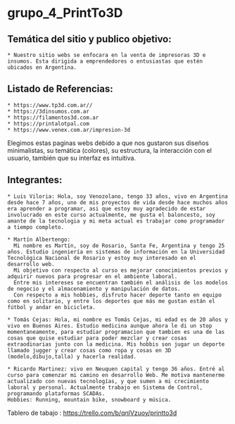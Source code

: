 # grupo_4_PrintTo3D

## Temática del sitio y publico objetivo:
    * Nuestro sitio webs se enfocara en la venta de impresoras 3D e insumos. Esta dirigida a emprendedores o entusiastas que estén ubicados en Argentina.

## Listado de Referencias:
    * https://www.tp3d.com.ar//
    * https://3dinsumos.com.ar
    * https://filamentos3d.com.ar
    * https://printalotpal.com
    * https://www.venex.com.ar/impresion-3d
   Elegimos estas paginas webs debido a que nos gustaron sus diseños minimalistas, su temática (colores), su estructura, la interacción con el usuario, también que su interfaz es intuitiva.

## Integrantes:
    * Luis Viloria: Hola, soy Venozolano, tengo 33 años, vivo en Argentina desde hace 7 años, uno de mis proyectos de vida desde hace muchos años era aprender a programar, asi que estoy muy agradecido de estar involucrado en este curso actualmente, me gusta el baloncesto, soy amante de la tecnologia y mi meta actual es trabajar como programador a tiempo completo.

    * Martín Albertengo:
      Mi nombre es Martín, soy de Rosario, Santa Fe, Argentina y tengo 25 años. Estudio ingeniería en sistemas de información en la Universidad Tecnológica Nacional de Rosario y estoy muy interesado en el desarrollo web.
      Mi objetivo con respecto al curso es mejorar conocimientos previos y adquirir nuevos para progresar en el ambiente laboral.
      Entre mis intereses se encuentran también el análisis de los modelos de negocio y el almacenamiento y manipulación de datos.
      Con respecto a mis hobbies, disfruto hacer deporte tanto en equipo como en solitario, y entre los deportes que más me gustan están el fútbol y andar en bicicleta.

    * Tomás Cejas: Hola, mi nombre es Tomás Cejas, mi edad es de 20 años y vivo en Buenos Aires. Estudio medicina aunque ahora le di un stop momentaneamente, para estudiar programacion que tambien es una de las cosas que quise estudiar para poder mezclar y crear cosas extraodinarias junto con la medicina. Mis hobbis son jugar un deporte llamado jugger y crear cosas como ropa y cosas en 3D (modelo,dibujo,talla) y hacerla realidad.

    * Ricardo Martinez: vivo en Neuquen capital y tengo 36 años. Entré al curso para comenzar mi camino en desarrollo Web. Me motiva mantenerme actualizado con nuevas tecnologías, y que sumen a mi crecimiento laboral y personal. Actualmente trabajo en Sistema de Control, programando plataformas SCADAs.
    Hobbies: Running, mountain bike, snowboard y música.


  Tablero de tabajo :
  https://trello.com/b/qnlVzuoy/printto3d